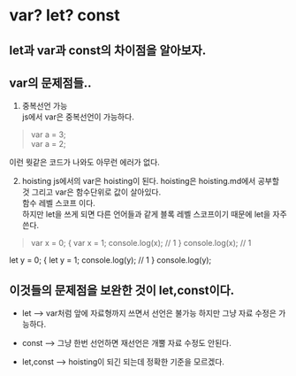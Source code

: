 # var? let? const
## let과 var과 const의 차이점을 알아보자.  

## var의 문제점들..  
1. 중복선언 가능  
js에서 var은 중복선언이 가능하다.  
> var a = 3;  
var a = 2;  

이런 뭣같은 코드가 나와도 아무런 에러가 없다.

2. hoisting
js에서의 var은 hoisting이 된다.
hoisting은 hoisting.md에서 공부할 것
그리고 var은 함수단위로 값이 살아있다.  
함수 레벨 스코프 이다.  
하지만 let을 쓰게 되면 다른 언어들과 같게 블록 레벨 스코프이기 때문에 let을 자주 쓴다.  
> var x = 0;
{
  var x = 1;
  console.log(x); // 1
}
console.log(x);   // 1

let y = 0;
{
  let y = 1;
  console.log(y); // 1
}
console.log(y); 

## 이것들의 문제점을 보완한 것이 let,const이다.

* let -->  var처럼 앞에 자료형까지 쓰면서 선언은 불가능 하지만 그냥 자료 수정은 가능하다.
* const --> 그냥 한번 선언하면 재선언은 개뿔 자료 수정도 안된다.

* let,const --> hoisting이 되긴 되는데 정확한 기준을 모르겠다.
